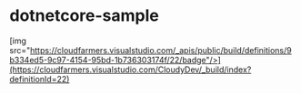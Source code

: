 # dotnetcore-sample
[img src="https://cloudfarmers.visualstudio.com/_apis/public/build/definitions/9b334ed5-9c97-4154-95bd-1b736303174f/22/badge"/>](https://cloudfarmers.visualstudio.com/CloudyDev/_build/index?definitionId=22)
